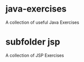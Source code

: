 # java-exercises
A collection of useful Java Exercises

# subfolder jsp
A collection of JSP Exercises
